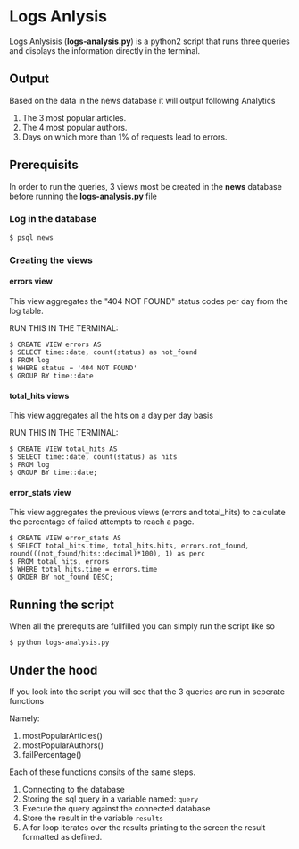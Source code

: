 <!-- What steps need to be taken -->
<!-- What should the user already have installed -->
<!-- What might they have a hard time understanding -->
# Logs Anlysis

Logs Anlysisis (**logs-analysis.py**) is a python2 script that runs three queries and displays the information directly in the terminal.

## Output

Based on the data in the news database it will output following Analytics
1. The 3 most popular articles.
2. The 4 most popular authors.
3. Days on which more than 1% of requests lead to errors.


## Prerequisits

In order to run the queries, 3 views most be created in the __news__ database before running the **logs-analysis.py** file

### Log in the database

```
$ psql news
```

### Creating the views

#### **errors** view

This view aggregates the "404 NOT FOUND" status codes per day from the log table.

RUN THIS IN THE TERMINAL: 
```
$ CREATE VIEW errors AS
$ SELECT time::date, count(status) as not_found
$ FROM log
$ WHERE status = '404 NOT FOUND'
$ GROUP BY time::date
```

#### **total_hits** views

This view aggregates all the hits on a day per day basis

RUN THIS IN THE TERMINAL: 
```
$ CREATE VIEW total_hits AS
$ SELECT time::date, count(status) as hits
$ FROM log
$ GROUP BY time::date;
```

#### **error_stats** view

This view aggregates the previous views (errors and total_hits) to calculate the percentage of failed attempts to reach a page.

```
$ CREATE VIEW error_stats AS
$ SELECT total_hits.time, total_hits.hits, errors.not_found, round(((not_found/hits::decimal)*100), 1) as perc
$ FROM total_hits, errors
$ WHERE total_hits.time = errors.time
$ ORDER BY not_found DESC;
```

## Running the script

When all the prerequits are fullfilled you can simply run the script like so
```
$ python logs-analysis.py 
```

## Under the hood

If you look into the script you will see that the 3 queries are run in seperate functions

Namely:
1. mostPopularArticles()
2. mostPopularAuthors()
3. failPercentage()

Each of these functions consits of the same steps.
1. Connecting to the database
2. Storing the sql query in a variable named: ```query```
3. Execute the query against the connected database
4. Store the result in the variable ```results```
5. A for loop iterates over the results printing to the screen the result formatted as defined.


